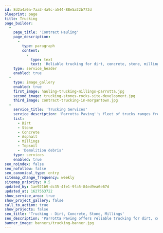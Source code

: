 ```yaml
---
id: 8d2a4a0a-7aa3-4a9c-a544-88e5a22b772d
blueprint: page
title: Trucking
page_builder:
  -
    page_title: 'Contract Hauling'
    page_description:
      -
        type: paragraph
        content:
          -
            type: text
            text: 'Reliable trucking for dirt, concrete, stone, millings, and more.'
    type: service_header
    enabled: true
  -
    type: image_gallery
    enabled: true
    first_image: hauling-trucking-millings-parrotta.jpg
    second_image: trucking-stones-rocks-site-development.jpg
    third_image: contract-trucking-in-morgantown.jpg
  -
    service_title: 'Trucking Services'
    service_description: 'Parrotta Paving''s fleet of trucks ranges from single axle dumps to tri-axle dump trucks and can provide contract hauling services for any size job. We also haul <a href="/contact/millings-request" class="underline">Millings, Top Soil and Fill Dirt</a> via our request form.'
    list:
      - Dirt
      - Stone
      - Concrete
      - Asphalt
      - Millings
      - Topsoil
      - 'Demolition debris'
    type: services
    enabled: true
seo_noindex: false
seo_nofollow: false
seo_canonical_type: entry
sitemap_change_frequency: weekly
sitemap_priority: 0.5
updated_by: 1ae921b9-dc35-4fe1-9fa5-84ed9ea6e67d
updated_at: 1627563722
show_service_area: true
show_project_gallery: false
call_to_action: true
show_projects: false
seo_title: 'Trucking - Dirt, Concrete, Stone, Millings'
seo_description: 'Parrotta Paving offers reliable trucking for dirt, concrete, stone, millings, and more. Give us a call for estimates, 304-292-0905.'
banner_image: banners/trucking-banner.jpg
---
```

